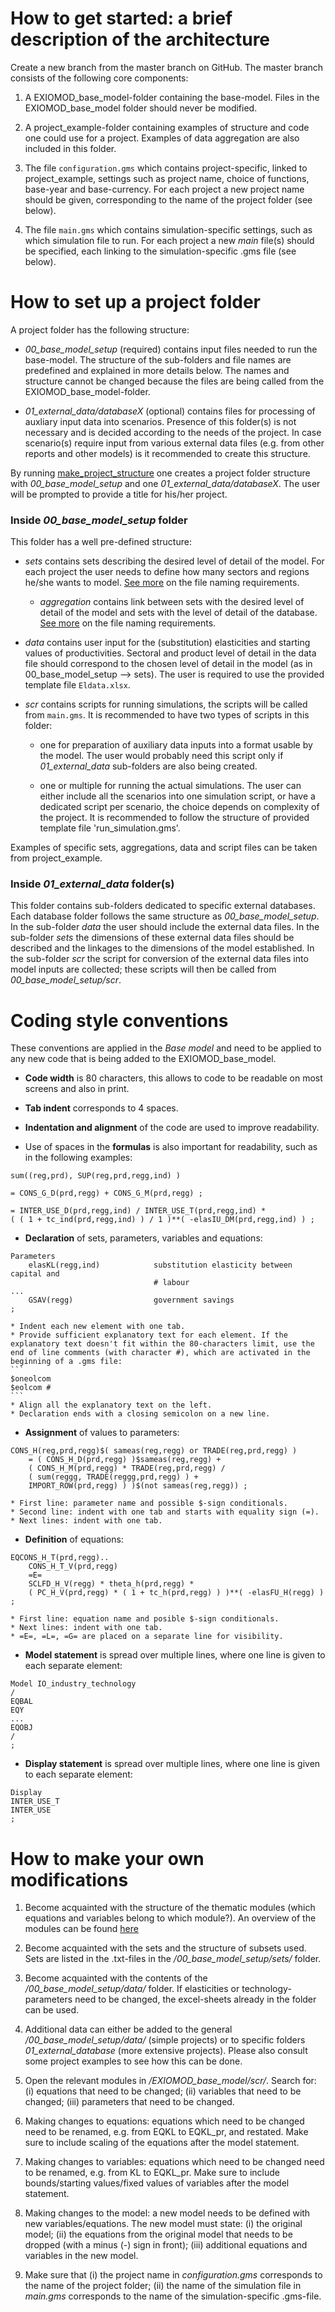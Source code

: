# How to get started: a brief description of the architecture

Create a new branch from the master branch on GitHub. The master branch consists of the following core components:

1. A EXIOMOD_base_model-folder containing the base-model. Files in the EXIOMOD_base_model folder should never be modified.

2. A project_example-folder containing examples of structure and code one could use for a project. Examples of data aggregation are also included in this folder.

3. The file `configuration.gms` which contains project-specific, linked to project_example, settings such as project name, choice of functions, base-year and base-currency. For each project a new project name should be given, corresponding to the name of the project folder (see below).

4. The file `main.gms` which contains simulation-specific settings, such as which simulation file to run. For each project a new *main* file(s) should be specified, each linking to the simulation-specific .gms file (see below).

# How to set up a project folder

A project folder has the following structure:

* *00_base_model_setup* (required) contains input files needed to run the base-model. The structure of the sub-folders and file names are predefined and explained in more details below. The names and structure cannot be changed because the files are being called from the EXIOMOD_base_model-folder.

* *01_external_data/databaseX* (optional) contains files for processing of auxliary input data into scenarios. Presence of this folder(s) is not necessary and is decided according to the needs of the project. In case scenario(s) require input from various external data files (e.g. from other reports and other models) is it recommended to create this structure.

By running [make_project_structure](make_project_structure.bat) one creates a project folder structure with *00_base_model_setup* and one *01_external_data/databaseX*. The user will be prompted to provide a title for his/her project.

### Inside *00_base_model_setup* folder

This folder has a well pre-defined structure:

* *sets* contains sets describing the desired level of detail of the model. For each project the user needs to define how many sectors and regions he/she wants to model. [See more](documentation\readme's\readme_principal_sets.txt) on the file naming requirements.

    * *aggregation* contains link between sets with the desired level of detail of the model and sets with the level of detail of the database. [See more](documentation\readme's\readme_principal_sets_aggregation.txt) on the file naming requirements.

* *data* contains user input for the (substitution) elasticities and starting values of productivities. Sectoral and product level of detail in the data file should correspond to the chosen level of detail in the model (as in 00_base_model_setup --> sets). The user is required to use the provided template file `Eldata.xlsx`.

* *scr* contains scripts for running simulations, the scripts will be called from `main.gms`. It is recommended to have two types of scripts in this folder:

    * one for preparation of auxiliary data inputs into a format usable by the model. The user would probably need this script only if *01_external_data* sub-folders are also being created.

    * one or multiple for running the actual simulations. The user can either include all the scenarios into one simulation script, or have a dedicated script per scenario, the choice depends on complexity of the project. It is recommended to follow the structure of provided template file 'run_simulation.gms'.

Examples of specific sets, aggregations, data and script files can be taken from project_example.

### Inside *01_external_data* folder(s)

This folder contains sub-folders dedicated to specific external databases. Each database folder follows the same structure as *00_base_model_setup*. In the sub-folder *data* the user should include the external data files. In the sub-folder *sets* the dimensions of these external data files should be described and the linkages to the dimensions of the model established. In the sub-folder *scr* the script for conversion of the external data files into model inputs are collected; these scripts will then be called from *00_base_model_setup/scr*.

# Coding style conventions

These conventions are applied in the *Base model* and need to be applied to any new code that is being added to the EXIOMOD_base_model.

* **Code width** is 80 characters, this allows to code to be readable on most screens and also in print.

* **Tab indent** corresponds to 4 spaces.

* **Indentation and alignment** of the code are used to improve readability.

* Use of spaces in the **formulas** is also important for readability, such as in the following examples:
```
sum((reg,prd), SUP(reg,prd,regg,ind) )

= CONS_G_D(prd,regg) + CONS_G_M(prd,regg) ;

= INTER_USE_D(prd,regg,ind) / INTER_USE_T(prd,regg,ind) *
( ( 1 + tc_ind(prd,regg,ind) ) / 1 )**( -elasIU_DM(prd,regg,ind) ) ;
```

* **Declaration** of sets, parameters, variables and equations:
```
Parameters
    elasKL(regg,ind)            substitution elasticity between capital and
                                # labour
...
    GSAV(regg)                  government savings
;
```
    * Indent each new element with one tab.
    * Provide sufficient explanatory text for each element. If the explanatory text doesn't fit within the 80-characters limit, use the end of line comments (with character #), which are activated in the beginning of a .gms file:
    ```
    $oneolcom
    $eolcom #
    ```
    * Align all the explanatory text on the left.
    * Declaration ends with a closing semicolon on a new line.

* **Assignment** of values to parameters:
```
CONS_H(reg,prd,regg)$( sameas(reg,regg) or TRADE(reg,prd,regg) )
    = ( CONS_H_D(prd,regg) )$sameas(reg,regg) +
    ( CONS_H_M(prd,regg) * TRADE(reg,prd,regg) /
    ( sum(reggg, TRADE(reggg,prd,regg) ) +
    IMPORT_ROW(prd,regg) ) )$(not sameas(reg,regg)) ;
```
    * First line: parameter name and possible $-sign conditionals.
    * Second line: indent with one tab and starts with equality sign (=).
    * Next lines: indent with one tab.

* **Definition** of equations:
```
EQCONS_H_T(prd,regg)..
    CONS_H_T_V(prd,regg)
    =E=
    SCLFD_H_V(regg) * theta_h(prd,regg) *
    ( PC_H_V(prd,regg) * ( 1 + tc_h(prd,regg) ) )**( -elasFU_H(regg) ) ;
```
    * First line: equation name and posible $-sign conditionals.
    * Next lines: indent with one tab.
    * =E=, =L=, =G= are placed on a separate line for visibility.

* **Model statement** is spread over multiple lines, where one line is given to each separate element:
```
Model IO_industry_technology
/
EQBAL
EQY
...
EQOBJ
/
;
```

* **Display statement** is spread over multiple lines, where one line is given to each separate element:
```
Display
INTER_USE_T
INTER_USE
;
```


# How to make your own modifications

1. Become acquainted with the structure of the thematic modules (which equations and variables belong to which module?). An overview of the modules can be found [here](./documentation/modules/modules.html)

2. Become acquainted with the sets and the structure of subsets used. Sets are listed in the .txt-files in the */00_base_model_setup/sets/* folder.

3. Become acquainted with the contents of the */00_base_model_setup/data/* folder. If elasticities or technology-parameters need to be changed, the excel-sheets already in the folder can be used.

4. Additional data can either be added to the general */00_base_model_setup/data/* (simple projects) or to specific folders *01_external_database* (more extensive projects). Please also consult some project examples to see how this can be done.

5. Open the relevant modules in */EXIOMOD_base_model/scr/*. Search for: (i) equations that need to be changed; (ii) variables that need to be changed; (iii) parameters that need to be changed.

6. Making changes to equations: equations which need to be changed need to be renamed, e.g. from EQKL to EQKL_pr, and restated. Make sure to include scaling of the equations after the model statement.

7. Making changes to variables: equations which need to be changed need to be renamed, e.g. from KL to EQKL_pr. Make sure to include bounds/starting values/fixed values of variables after the model statement.

8. Making changes to the model: a new model needs to be defined with new variables/equations. The new model must state: (i) the original model; (ii) the equations from the original model that needs to be dropped (with a minus (-) sign in front); (iii) additional equations and variables in the new model.

9. Make sure that (i) the project name in *configuration.gms* corresponds to the name of the project folder; (ii) the name of the simulation file in *main.gms* corresponds to the name of the simulation-specific .gms-file.
